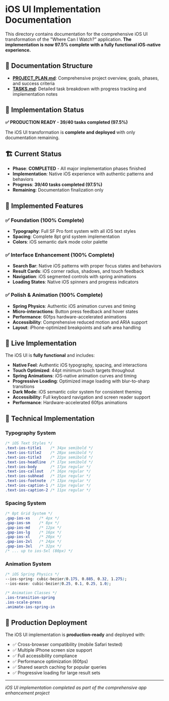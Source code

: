 # iOS UI Implementation Documentation

This directory contains documentation for the comprehensive iOS UI transformation of the "Where Can I Watch?" application. **The implementation is now 97.5% complete with a fully functional iOS-native experience.**

## 📁 Documentation Structure

- **[PROJECT_PLAN.md](./PROJECT_PLAN.md)**: Comprehensive project overview, goals, phases, and success criteria
- **[TASKS.md](./TASKS.md)**: Detailed task breakdown with progress tracking and implementation notes

## 🎯 Implementation Status

**✅ PRODUCTION READY - 39/40 tasks completed (97.5%)**

The iOS UI transformation is **complete and deployed** with only documentation remaining.

## 🏗️ Current Status

- **Phase**: **COMPLETED** - All major implementation phases finished
- **Implementation**: Native iOS experience with authentic patterns and behaviors
- **Progress**: **39/40 tasks completed (97.5%)**
- **Remaining**: Documentation finalization only

## 📱 Implemented Features

### ✅ **Foundation (100% Complete)**
- **Typography**: Full SF Pro font system with all iOS text styles
- **Spacing**: Complete 8pt grid system implementation
- **Colors**: iOS semantic dark mode color palette

### ✅ **Interface Enhancement (100% Complete)**
- **Search Bar**: Native iOS patterns with proper focus states and behaviors
- **Result Cards**: iOS corner radius, shadows, and touch feedback
- **Navigation**: iOS segmented controls with spring animations
- **Loading States**: Native iOS spinners and progress indicators

### ✅ **Polish & Animation (100% Complete)**
- **Spring Physics**: Authentic iOS animation curves and timing
- **Micro-interactions**: Button press feedback and hover states
- **Performance**: 60fps hardware-accelerated animations
- **Accessibility**: Comprehensive reduced motion and ARIA support
- **Layout**: iPhone-optimized breakpoints and safe area handling

## 🎨 Live Implementation

The iOS UI is **fully functional** and includes:

- **Native Feel**: Authentic iOS typography, spacing, and interactions
- **Touch Optimized**: 44pt minimum touch targets throughout
- **Spring Animations**: iOS-native animation curves and timing
- **Progressive Loading**: Optimized image loading with blur-to-sharp transitions
- **Dark Mode**: iOS semantic color system for consistent theming
- **Accessibility**: Full keyboard navigation and screen reader support
- **Performance**: Hardware-accelerated 60fps animations

## 🔧 Technical Implementation

### Typography System
```css
/* iOS Text Styles */
.text-ios-title1    /* 34px semibold */
.text-ios-title2    /* 28px semibold */
.text-ios-title3    /* 22px semibold */
.text-ios-headline  /* 17px semibold */
.text-ios-body      /* 17px regular */
.text-ios-callout   /* 16px regular */
.text-ios-subhead   /* 15px regular */
.text-ios-footnote  /* 13px regular */
.text-ios-caption-1 /* 12px regular */
.text-ios-caption-2 /* 11px regular */
```

### Spacing System
```css
/* 8pt Grid System */
.gap-ios-xs    /* 4px */
.gap-ios-sm    /* 8px */
.gap-ios-md    /* 12px */
.gap-ios-lg    /* 16px */
.gap-ios-xl    /* 20px */
.gap-ios-2xl   /* 24px */
.gap-ios-3xl   /* 32px */
/* ... up to ios-5xl (80px) */
```

### Animation System
```css
/* iOS Spring Physics */
--ios-spring: cubic-bezier(0.175, 0.885, 0.32, 1.275);
--ios-ease: cubic-bezier(0.25, 0.1, 0.25, 1.0);

/* Animation Classes */
.ios-transition-spring
.ios-scale-press
.animate-ios-spring-in
```

## 🚀 Production Deployment

The iOS UI implementation is **production-ready** and deployed with:

- ✅ Cross-browser compatibility (mobile Safari tested)
- ✅ Multiple iPhone screen size support
- ✅ Full accessibility compliance
- ✅ Performance optimization (60fps)
- ✅ Shared search caching for popular queries
- ✅ Progressive loading for large result sets

---

*iOS UI implementation completed as part of the comprehensive app enhancement project*